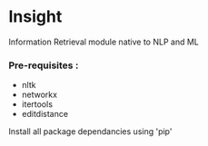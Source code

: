 # Insight
Information Retrieval module native to NLP and ML

### Pre-requisites : 
- nltk
- networkx
- itertools
- editdistance

Install all package dependancies using 'pip'

